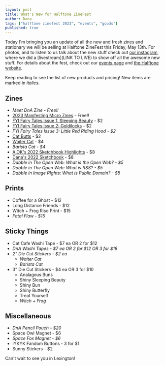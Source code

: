 ```yaml
---
layout: post
title: What's New for Halftone ZineFest
author: Dana
tags: ["halftone zinefest 2023", "events", "goods"]
published: true
---
```


Today I'm bringing you an update of all the new and fresh zines and stationary we will be selling at Halftone ZineFest this Friday, May 13th. For photos, and to listen to us talk about the new stuff check out [our instagram](https://www.instagram.com/dna.artists/), where we did a [livestream](LINK TO LIVE) to show off all the awesome new stuff. For details about the fest, check out our [events page](https://www.dnaartists.net/events/) and [the Halftone website](https://www.halftonezinefest.org/).

Keep reading to see the list of new products and pricing! New items are marked in *italics*.

<!--more-->

## Zines

- *Meet DnA Zine - Free!!*
- [2023 Manifesting Micro Zines](https://www.dnaartists.net/dnapublications/23-micro-dna.html) - Free!!
- [FYI Fairy Tales Issue 1: Sleeping Beauty](https://www.dnaartists.net/alexpublications/fyi-vol-1-sleeping-beauty.html) - $2
- [FYI Fairy Tales Issue 2: Goldilocks](https://www.dnaartists.net/alexpublications/fyi-vol-2-goldilocks.html) - $2
- *FYI Fairy Tales Issue 3: Little Red Riding Hood - $2*
- [Cat Butts](https://www.dnaartists.net/danapublications/cat-butts.html) - $2
- [Waiter Cat](https://www.dnaartists.net/danapublications/waiter-cat.html) - $4
- *Barista Cat - $4*
- [A.OK's 2022 Sketchbook Highlights](https://www.dnaartists.net/alexpublications/22-sketchbook-a.html) - $8
- [Dana's 2022 Sketchbook](https://www.dnaartists.net/danapublications/2022-sketchbook.html) - $8
- *Dabble in The Open Web: What is the Open Web? - $5*
- *Dabble in The Open Web: What is RSS? - $5*
- *Dabble in Image RIghts: What is Public Domain? - $5*

## Prints

- Coffee for a Ghost - $12
- Long Distance Friends - $12
- Witch + Frog Riso Print - $15
- *Fatal Flaw - $15*

## Sticky Things

- Cat Cafe Washi Tape - $7 ea OR 2 for $12
- *DnA Washi Tapes - $7 ea OR 2 for $12 OR 3 for $18*
- *2" Die Cut Stickers - $2 ea*
  - *Waiter Cat*
  - *Barista Cat*
- 3" Die Cut Stickers - $4 ea OR 3 for $10
  - Analagous Buns
  - Shiny Sleeping Beauty
  - Shiny Bun
  - Shiny Butterfly
  - Treat Yourself
  - *Witch + Frog*

## Miscellaneous 

- *DnA Pencil Pouch - $20*
- Space Owl Magnet - $6
- *Space Fox Magnet - $6*
- IYKYK Fandom Buttons - 3 for $1
- Sunny Stickers - $2

Can't wait to see you in Lexington!
